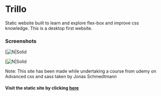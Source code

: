 # Trillo
Static website built to learn and explore flex-box and improve css knowledge.
This is a desktop first website.

### Screenshots

[![N|Solid](https://github.com/swapnil2993/trillo/tree/master/screenshots/ScreenShot-1.png)


[![N|Solid](https://github.com/swapnil2993/trillo/tree/master/screenshots/ScreenShot-2.png)


Note: This site has been made while undertaking a course from udemy on Advanced css and sass taken by Jonas Schmedtmann

#### Visit the static site by clicking [here](https://swapnil2993.github.io/trillo) 
